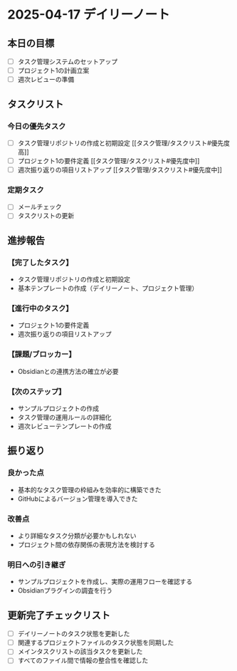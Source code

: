 # 2025-04-17 デイリーノート

## 本日の目標

- [ ] タスク管理システムのセットアップ
- [ ] プロジェクト1の計画立案
- [ ] 週次レビューの準備

## タスクリスト

### 今日の優先タスク
- [ ] タスク管理リポジトリの作成と初期設定 [[タスク管理/タスクリスト#優先度高]]
- [ ] プロジェクト1の要件定義 [[タスク管理/タスクリスト#優先度中]]
- [ ] 週次振り返りの項目リストアップ [[タスク管理/タスクリスト#優先度中]]

### 定期タスク
- [ ] メールチェック
- [ ] タスクリストの更新

## 進捗報告

### 【完了したタスク】
- タスク管理リポジトリの作成と初期設定
- 基本テンプレートの作成（デイリーノート、プロジェクト管理）

### 【進行中のタスク】
- プロジェクト1の要件定義
- 週次振り返りの項目リストアップ

### 【課題/ブロッカー】
- Obsidianとの連携方法の確立が必要

### 【次のステップ】
- サンプルプロジェクトの作成
- タスク管理の運用ルールの詳細化
- 週次レビューテンプレートの作成

## 振り返り

### 良かった点
- 基本的なタスク管理の枠組みを効率的に構築できた
- GitHubによるバージョン管理を導入できた

### 改善点
- より詳細なタスク分類が必要かもしれない
- プロジェクト間の依存関係の表現方法を検討する

### 明日への引き継ぎ
- サンプルプロジェクトを作成し、実際の運用フローを確認する
- Obsidianプラグインの調査を行う

## 更新完了チェックリスト
- [ ] デイリーノートのタスク状態を更新した
- [ ] 関連するプロジェクトファイルのタスク状態を同期した
- [ ] メインタスクリストの該当タスクを更新した
- [ ] すべてのファイル間で情報の整合性を確認した
